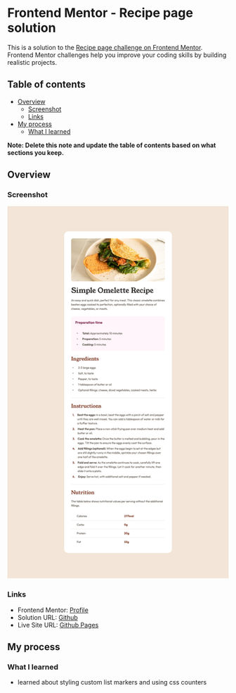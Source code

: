 # Frontend Mentor - Recipe page solution

This is a solution to the [Recipe page challenge on Frontend Mentor](https://www.frontendmentor.io/challenges/recipe-page-KiTsR8QQKm). Frontend Mentor challenges help you improve your coding skills by building realistic projects.

## Table of contents

- [Overview](#overview)
  - [Screenshot](#screenshot)
  - [Links](#links)
- [My process](#my-process)
  - [What I learned](#what-i-learned)

**Note: Delete this note and update the table of contents based on what sections you keep.**

## Overview

### Screenshot

![](./screenshot.png)

### Links

- Frontend Mentor: [Profile](https://www.frontendmentor.io/profile/Donahuec)
- Solution URL: [Github](https://github.com/Donahuec/frontend-mentor-recipe-page)
- Live Site URL: [Github Pages](https://donahuec.github.io/frontend-mentor-recipe-page/)

## My process

### What I learned

- learned about styling custom list markers and using css counters
